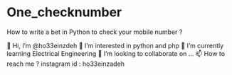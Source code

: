 # One_checknumber
How to write a bet in Python to check your mobile number ?


👋 Hi, I’m @ho33einzdeh 
👀 I’m interested in python and php 
🌱 I’m currently learning Electrical Engineering 
💞️ I’m looking to collaborate on ... 
📫 How to reach me ? instagram id : ho33einzadeh



